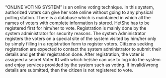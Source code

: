 “ONLINE VOTING SYSTEM” is an online voting technique. In this system, authorized voters can 
give her vote online without going to any physical polling station. There is a database which is 
maintained in which all the names of voters with complete information is stored. He\She has to be 
registered first for him/her to vote. Registration is mainly done by the system administrator for 
security reasons.  The system Administrator registers the voters on a special site of the system visited 
by him/her only by simply filling in a registration form to register voters. Citizens seeking 
registration are expected to contact the system administrator to submit their details and get their 
registration done. After registration, the voter is assigned a secret Voter ID with which he/she can 
use to log into the system and enjoy services provided by the system such as voting. If invalid/wrong 
details are submitted, then the citizen is not registered to vote.
